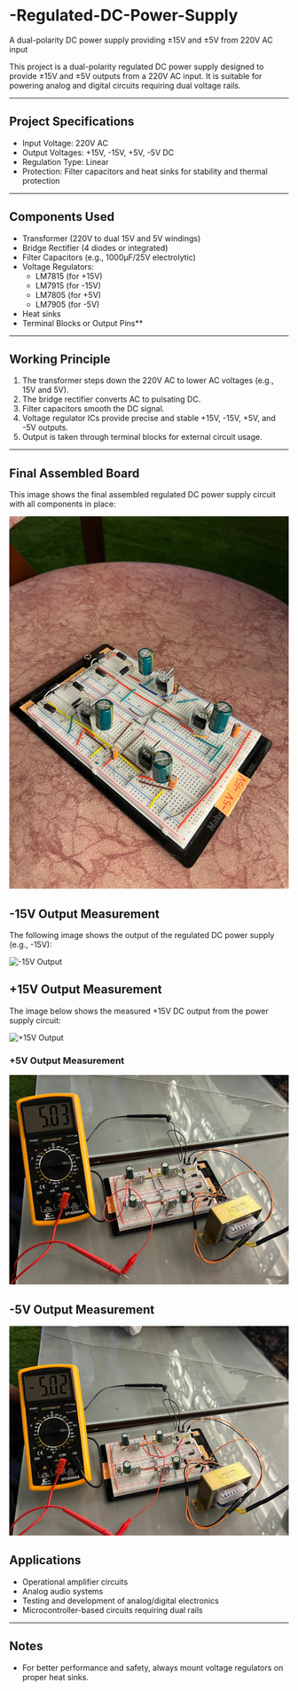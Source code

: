 # -Regulated-DC-Power-Supply
 A dual-polarity DC power supply providing ±15V and ±5V from 220V AC input

This project is a dual-polarity regulated DC power supply designed to provide ±15V and ±5V outputs from a 220V AC input. It is suitable for powering analog and digital circuits requiring dual voltage rails.

---

##  Project Specifications

- Input Voltage: 220V AC
- Output Voltages: +15V, -15V, +5V, -5V DC
- Regulation Type: Linear
- Protection: Filter capacitors and heat sinks for stability and thermal protection

---

##  Components Used

- Transformer (220V to dual 15V and 5V windings)
- Bridge Rectifier (4 diodes or integrated)
- Filter Capacitors (e.g., 1000µF/25V electrolytic)
- Voltage Regulators:
  - LM7815 (for +15V)
  - LM7915 (for -15V)
  - LM7805 (for +5V)
  - LM7905 (for -5V)
- Heat sinks
- Terminal Blocks or Output Pins**

---

##  Working Principle

1. The transformer steps down the 220V AC to lower AC voltages (e.g., 15V and 5V).
2. The bridge rectifier converts AC to pulsating DC.
3. Filter capacitors smooth the DC signal.
4. Voltage regulator ICs provide precise and stable +15V, -15V, +5V, and -5V outputs.
5. Output is taken through terminal blocks for external circuit usage.

---
##  Final Assembled Board

This image shows the final assembled regulated DC power supply circuit with all components in place:

![Final Board with Components](https://github.com/Hesham-19-4/-Regulated-DC-Power-Supply/blob/main/final_board_with_components.jpg?raw=true)

##  -15V Output Measurement

The following image shows the output of the regulated DC power supply (e.g., -15V):

![-15V Output](https://github.com/Hesham-19-4/-Regulated-DC-Power-Supply/blob/main/-15.png?raw=true)

##  +15V Output Measurement

The image below shows the measured +15V DC output from the power supply circuit:

![+15V Output](https://github.com/Hesham-19-4/-Regulated-DC-Power-Supply/blob/main/15.png?raw=true)

### +5V Output Measurement
![+5V Output](https://github.com/Hesham-19-4/-Regulated-DC-Power-Supply/blob/main/5.jpg?raw=true)

## -5V Output Measurement


![Final Board](https://github.com/Hesham-19-4/-Regulated-DC-Power-Supply/blob/main/-5.jpg?raw=true)






## Applications

- Operational amplifier circuits
- Analog audio systems
- Testing and development of analog/digital electronics
- Microcontroller-based circuits requiring dual rails


---

## Notes

- For better performance and safety, always mount voltage regulators on proper heat sinks.


